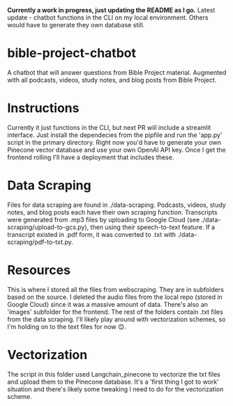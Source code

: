 **Currently a work in progress, just updating the README as I go.**
Latest update - chatbot functions in the CLI on my local environment. Others would have to generate they own database still.


# bible-project-chatbot
A chatbot that will answer questions from Bible Project material. Augmented with all podcasts, videos, study notes, and blog posts from Bible Project.

# Instructions
Currently it just functions in the CLI, but next PR will include a streamlit interface. Just install the dependecies from the pipfile and run the 'app.py' script in the primary directory. Right now you'd have to generate your own Pinecone vector database and use your own OpenAI API key. Once I get the frontend rolling I'll have a deployment that includes these.

# Data Scraping
Files for data scraping are found in ./data-scraping. Podcasts, videos, study notes, and blog posts each have their own scraping function.
Transcripts were generated from .mp3 files by uploading to Google Cloud (see ./data-scraping/upload-to-gcs.py), then using their speech-to-text feature. 
If a transcript existed in .pdf form, it was converted to .txt with ./data-scraping/pdf-to-txt.py.

# Resources
This is where I stored all the files from webscraping. They are in subfolders based on the source. I deleted the audio files from the local repo (stored in Google Cloud) since it was a massive amount of data. There's also an 'images' subfolder for the frontend. The rest of the folders contain .txt files from the data scraping. I'll likely play around with vectorization schemes, so I'm holding on to the text files for now 😊.

# Vectorization
The script in this folder used Langchain_pinecone to vectorize the txt files and upload them to the Pinecone database. It's a 'first thing I got to work' situation and there's likely some tweaking I need to do for the vectorization scheme.
